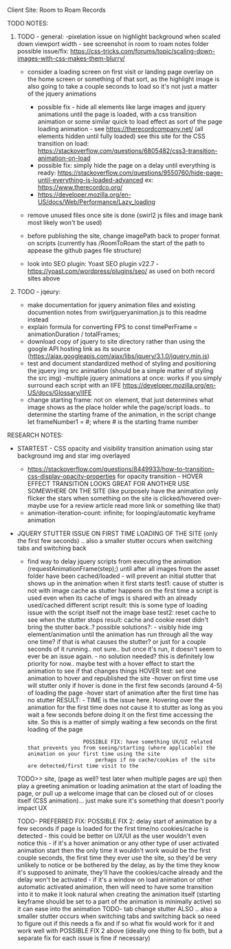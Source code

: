 Client Site: Room to Roam Records


TODO NOTES:

1. TODO - general: 
    -pixelation issue on highlight background when scaled down viewport width - see screenshot in room to roam notes folder
        possible issue/fix:
        https://css-tricks.com/forums/topic/scaling-down-images-with-css-makes-them-blurry/
    - consider a loading screen on first visit or landing page overlay on the home screen or something of that sort, as the highlight image is also going to take a couple seconds to load so it's not just a matter of the jquery animations
        - possible fix - hide all elements like large images and jquery animations until the page is loaded, with a css transition animation or some similar quick to load effect as sort of the page loading animation - see https://therecordcompany.net/ (all elements hidden until fully loaded) 
            see this site for the CSS transition on load: https://stackoverflow.com/questions/6805482/css3-transition-animation-on-load
        - possible fix: simply hide the page on a delay until everything is ready: https://stackoverflow.com/questions/9550760/hide-page-until-everything-is-loaded-advanced
            ex: https://www.therecordco.org/
        - https://developer.mozilla.org/en-US/docs/Web/Performance/Lazy_loading
    - remove unused files once site is done (swirl2 js files and image bank most likely won't be used)

    - before publishing the site, change imagePath back to proper format on scripts (currently has /RoomToRoam the start of the path to appease the github pages file structure)

    - look into SEO plugin: Yoast SEO plugin v22.7 - https://yoast.com/wordpress/plugins/seo/ 
        as used on both record sites above




2. TODO - jqeury:
    - make documentation for jquery animation files and existing documention notes from swirljqueryanimation.js to this readme instead 
    - explain formula for converting FPS to const timePerFrame = animationDuration / totalFrames; 
    - download copy of jquery to site directory rather than using the google API hosting link as its source 
        (https://ajax.googleapis.com/ajax/libs/jquery/3.1.0/jquery.min.js)
    - test and document standardized method of styling and positioning the jquery img src animation
        (should be a simple matter of styling the src img)
    -multiple jquery animations at once: works if you simply surround each script with an IIFE
        https://developer.mozilla.org/en-US/docs/Glossary/IIFE
    - change starting frame: not on <img src=""> element, that just determines what image shows as the place holder while the page/script loads.. to determine the starting frame of the animation, in the script change let frameNumber1 = #; where # is the starting frame number



RESEARCH NOTES:


- STARTEST - CSS opacity and visibility transition animation using star background img and star img overlayed 
    - https://stackoverflow.com/questions/8449933/how-to-transition-css-display-opacity-properties
        for opacity transition
            - HOVER EFFECT TRANSITION LOOKS GREAT FOR ANOTHER USE SOMEWHERE ON THE SITE (like purposely have the animation only flicker the stars when something on the site is clicked/hovered over-maybe use for a review article read more link or something like that)
    - animation-iteration-count: infinite;
        for looping/automatic keyframe animation

- JQUERY STUTTER ISSUE ON FIRST TIME LOADING OF THE SITE (only the first few seconds) .. also a smaller stutter occurs when switching tabs and switching back
    - find way to delay jquery scripts from executing the animation (requestAnimationFrame(step);) until after all images from the asset folder have been cached/loaded - will prevent an initial stutter that shows up in the animation when it first starts 
        test1: cause of stutter is not with image cache as stutter happens on the first time a script is used even when its cache of imgs is shared with an already used/cached different script
            result: this is some type of loading issue with the script itself not the image base
        test2: reset cache to see when the stutter stops
            result: cache and cookie reset didn't bring the stutter back..?
        possible solutions?:
            - visibly hide img element/animation until the animation has run through all the way one time? if that is what causes the stutter? or just for a couple seconds of it running.. not sure.. but once it's run, it doesn't seem to ever be an issue again.
            - no solution needed? this is definitely low priority for now.. maybe test with a hover effect to start the animation to see if that changes things
                HOVER test: set one animation to hover and republished the site
                    -hover on first time use will stutter only if hover is done in the first few seconds (around 4-5) of loading the page
                    -hover start of animation after the first time has no stutter
                        RESULT:
                            - TIME is the issue here. Hovering over the animation for the first time does not cause it to stutter as long as you wait a few seconds before doing it on the first time accessing the site. So this is a matter of simply waiting a few seconds on the first loading of the page

                            POSSIBLE FIX: have something UX/UI related that prevents you from seeing/starting (where applicable) the animation on your first time using the site 
                                perhaps if no cache/cookies of the site are detected/first time visit to the 
  TODO>>                        site, (page as well? test later when multiple pages are up)
                                then play a greeting animation or loading animation at the start of loading the page, or pull up a welcome image that can be closed out of or closes itself (CSS animation)... just make sure it's something that doesn't poorly impact UX

  TODO- PREFERRED FIX:          POSSIBLE FIX 2: delay start of animation by a few seconds if page is loaded 
                                for the first time/no cookies/cache is detected
                                - this could be better on UX/UI as the user wouldn't even notice this
                                - if it's a hover animation or any other type of user activated animation start then the only time it wouldn't work would be the first couple seconds, the first time they ever use the site, so they'd be very unlikely to notice or be bothered by the delay, as by the time they know it's supposed to animate, they'll have the cookies/cache already and the delay won't be activated
                                - if it's a window on load animation or other automatic activated animation, then will need to have some transition into it to make it look natural when creating the animation itself (starting keyframe should be set to a part of the animation is minimally active) so it can ease into the animation
  TODO- tab change stutter      ALSO  .. also a smaller stutter occurs when switching tabs and switching back
                                so need to figure out if this needs a fix and if so what fix would work for it and work well with POSSIBLE FIX 2 above (ideally one thing to fix both, but a separate fix for each issue is fine if necessary)
                                        




        